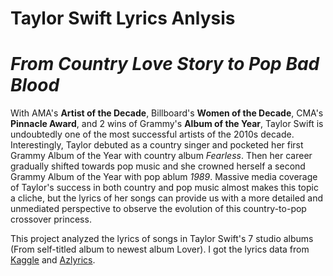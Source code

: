 # Taylor Swift Lyrics Anlysis
# *From Country Love Story to Pop Bad Blood*

With AMA's **Artist of the Decade**, Billboard's **Women of the Decade**, CMA's **Pinnacle Award**, and 2 wins of Grammy's **Album of the Year**, Taylor Swift is undoubtedly one of the most successful artists of the 2010s decade. Interestingly, Taylor debuted as a country singer and pocketed her first Grammy Album of the Year with country album *Fearless*. Then her career gradually shifted towards pop music and she crowned herself a second Grammy Album of the Year with pop ablum *1989*. Massive media coverage of Taylor's success in both country and pop music almost makes this topic a cliche, but the lyrics of her songs can provide us with a more detailed and unmediated perspective to observe the evolution of this country-to-pop crossover princess.

This project analyzed the lyrics of songs in Taylor Swift's 7 studio albums (From self-titled album to newest album Lover).
I got the lyrics data from [Kaggle](https://www.kaggle.com/PromptCloudHQ/taylor-swift-song-lyrics-from-all-the-albums) and [Azlyrics](https://www.azlyrics.com/). 
